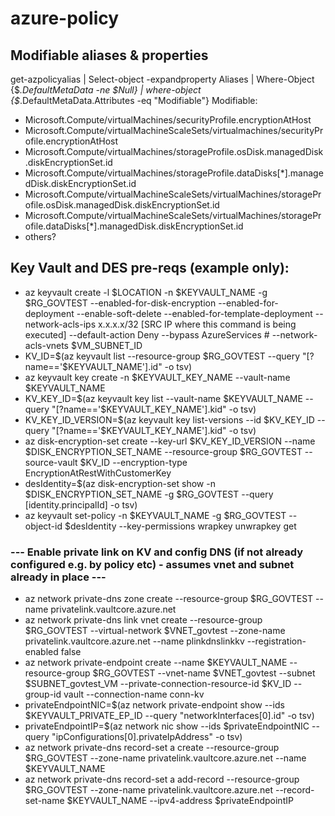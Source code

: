 # azure-policy

## Modifiable aliases & properties

get-azpolicyalias | Select-object -expandproperty Aliases | Where-Object {$_.DefaultMetaData -ne $Null} | where-object {$_.DefaultMetaData.Attributes -eq "Modifiable"}
Modifiable:
- Microsoft.Compute/virtualMachines/securityProfile.encryptionAtHost
- Microsoft.Compute/virtualMachineScaleSets/virtualmachines/securityProfile.encryptionAtHost
- Microsoft.Compute/virtualMachines/storageProfile.osDisk.managedDisk.diskEncryptionSet.id
- Microsoft.Compute/virtualMachines/storageProfile.dataDisks[*].managedDisk.diskEncryptionSet.id
- Microsoft.Compute/virtualMachineScaleSets/virtualMachines/storageProfile.osDisk.managedDisk.diskEncryptionSet.id
- Microsoft.Compute/virtualMachineScaleSets/virtualMachines/storageProfile.dataDisks[*].managedDisk.diskEncryptionSet.id
- others?

## Key Vault and DES pre-reqs (example only):
- az keyvault create -l $LOCATION -n $KEYVAULT_NAME -g $RG_GOVTEST --enabled-for-disk-encryption --enabled-for-deployment --enable-soft-delete --enabled-for-template-deployment --network-acls-ips x.x.x.x/32 [SRC IP where this command is being executed] --default-action Deny --bypass AzureServices  # --network-acls-vnets $VM_SUBNET_ID
- KV_ID=$(az keyvault list --resource-group $RG_GOVTEST --query "[?name=='$KEYVAULT_NAME'].id" -o tsv)
- az keyvault key create -n $KEYVAULT_KEY_NAME --vault-name $KEYVAULT_NAME
- KV_KEY_ID=$(az keyvault key list --vault-name $KEYVAULT_NAME --query "[?name=='$KEYVAULT_KEY_NAME'].kid" -o tsv)
- KV_KEY_ID_VERSION=$(az keyvault key list-versions --id $KV_KEY_ID --query "[?name=='$KEYVAULT_KEY_NAME'].kid" -o tsv)
- az disk-encryption-set create --key-url $KV_KEY_ID_VERSION --name $DISK_ENCRYPTION_SET_NAME --resource-group $RG_GOVTEST --source-vault $KV_ID --encryption-type EncryptionAtRestWithCustomerKey
- desIdentity=$(az disk-encryption-set show -n $DISK_ENCRYPTION_SET_NAME -g $RG_GOVTEST --query [identity.principalId] -o tsv)
- az keyvault set-policy -n $KEYVAULT_NAME -g $RG_GOVTEST --object-id $desIdentity --key-permissions wrapkey unwrapkey get
### --- Enable private link on KV and config DNS (if not already configured e.g. by policy etc) - assumes vnet and subnet already in place ---
- az network private-dns zone create --resource-group $RG_GOVTEST --name privatelink.vaultcore.azure.net
- az network private-dns link vnet create --resource-group $RG_GOVTEST --virtual-network $VNET_govtest --zone-name privatelink.vaultcore.azure.net --name plinkdnslinkkv --registration-enabled false
- az network private-endpoint create --name $KEYVAULT_NAME --resource-group $RG_GOVTEST --vnet-name $VNET_govtest --subnet $SUBNET_govtest_VM --private-connection-resource-id $KV_ID --group-id vault --connection-name conn-kv
- privateEndpointNIC=$(az network private-endpoint show --ids $KEYVAULT_PRIVATE_EP_ID --query "networkInterfaces[0].id" -o tsv)
- privateEndpointIP=$(az network nic show --ids $privateEndpointNIC --query "ipConfigurations[0].privateIpAddress" -o tsv)
- az network private-dns record-set a create --resource-group $RG_GOVTEST --zone-name privatelink.vaultcore.azure.net --name $KEYVAULT_NAME
- az network private-dns record-set a add-record --resource-group $RG_GOVTEST --zone-name privatelink.vaultcore.azure.net --record-set-name $KEYVAULT_NAME --ipv4-address $privateEndpointIP

